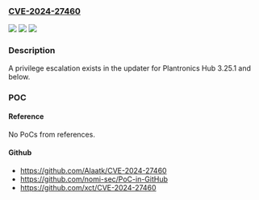 ### [CVE-2024-27460](https://cve.mitre.org/cgi-bin/cvename.cgi?name=CVE-2024-27460)
![](https://img.shields.io/static/v1?label=Product&message=Plantronics%20Hub&color=blue)
![](https://img.shields.io/static/v1?label=Version&message=%3D%203.25.1%20&color=brighgreen)
![](https://img.shields.io/static/v1?label=Vulnerability&message=n%2Fa&color=brighgreen)

### Description

A privilege escalation exists in the updater for Plantronics Hub 3.25.1 and below.

### POC

#### Reference
No PoCs from references.

#### Github
- https://github.com/Alaatk/CVE-2024-27460
- https://github.com/nomi-sec/PoC-in-GitHub
- https://github.com/xct/CVE-2024-27460

